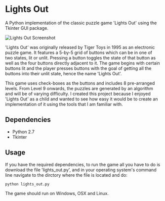 Lights Out
==========

A Python implementation of the classic puzzle game 'Lights Out' using the Tkinter GUI package.

![Lights Out Screenshot](http://img585.imageshack.us/img585/9475/hqna.png)

'Lights Out' was originally released by Tiger Toys in 1995 as an electronic puzzle game. It features a 5-by-5 grid of buttons which can be in one of two states, lit or unlit. Pressing a button toggles the state of that button as well as the four buttons directly adjacent to it. The game begins with certain buttons lit and the player presses buttons with the goal of getting all the buttons into their unlit state, hence the name 'Lights Out'.

This game uses check-boxes as the buttons and includes 8 pre-arranged levels. From Level 9 onwards, the puzzles are generated by an algorithm and will be of varying difficulty. I created this project because I enjoyed 'Lights Out' as a child and wanted to see how easy it would be to create an implementation of it using the tools that I am familiar with. 

Dependencies
------------

* Python 2.7
* Tkinter

Usage
-----

If you have the required dependencies, to run the game all you have to do is download the file 'lights_out.py', and in your operating system's command line navigate to the dirctory where the file is located and do:

	python lights_out.py

The game should run on Windows, OSX and Linux.
